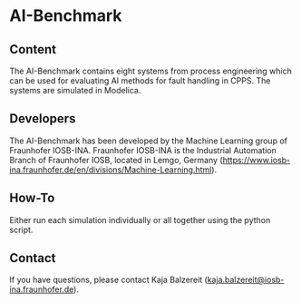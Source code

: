 # AI-Benchmark

## Content

The AI-Benchmark contains eight systems from process engineering which can be used for evaluating AI methods for fault handling in CPPS. The systems are simulated in Modelica.

## Developers

The AI-Benchmark has been developed by the Machine Learning group of Fraunhofer IOSB-INA. Fraunhofer IOSB-INA is the Industrial Automation Branch of Fraunhofer IOSB, located in Lemgo, Germany (https://www.iosb-ina.fraunhofer.de/en/divisions/Machine-Learning.html).

## How-To

Either run each simulation individually or all together using the python script.

## Contact

If you have questions, please contact Kaja Balzereit (kaja.balzereit@iosb-ina.fraunhofer.de).
